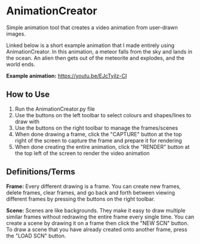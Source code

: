 # AnimationCreator
Simple animation tool that creates a video animation from user-drawn images.

Linked below is a short example animation that I made entirely using AnimationCreator. In this animation, a meteor falls from the sky and lands in the ocean. An alien then gets out of the meteorite and explodes, and the world ends.

**Example animation:** https://youtu.be/EJcTyilz-CI

## How to Use
1. Run the AnimationCreator.py file
2. Use the buttons on the left toolbar to select colours and shapes/lines to draw with
3. Use the buttons on the right toolbar to manage the frames/scenes
4. When done drawing a frame, click the "CAPTURE" button at the top right of the screen to capture the frame and prepare it for rendering
5. When done creating the entire animation, click the "RENDER" button at the top left of the screen to render the video animation

## Definitions/Terms
**Frame:** Every different drawing is a frame. You can create new frames, delete frames, clear frames, and go back and forth between viewing different frames by pressing the buttons on the right toolbar.

**Scene:** Scenes are like backgrounds. They make it easy to draw multiple similar frames without redrawing the entire frame every single time. You can create a scene by drawing it on a frame then click the "NEW SCN" button. To draw a scene that you have already created onto another frame, press the "LOAD SCN" button.